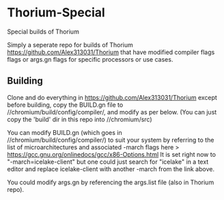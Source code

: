 # Thorium-Special
Special builds of Thorium

Simply a seperate repo for builds of Thorium https://github.com/Alex313031/Thorium that have modified compiler flags flags or args.gn flags for specific processors or use cases.

## Building

Clone and do everything in https://github.com/Alex313031/Thorium except before building, copy the BUILD.gn file to //chromium/build/config/compiler/, and modify as per below. (You can just copy the 'build' dir in this repo into //chromium/src)

You can modify BUILD.gn (which goes in //chromium/build/config/compiler/) to suit your system by referring to the list of microarchitectures and associated -march flags here > https://gcc.gnu.org/onlinedocs/gcc/x86-Options.html
It is set right now to "-march=icelake-client" but one could just search for "icelake" in a text editor and replace icelake-client with another -march from the link above.

You could modify args.gn by referencing the args.list file (also in Thorium repo).
